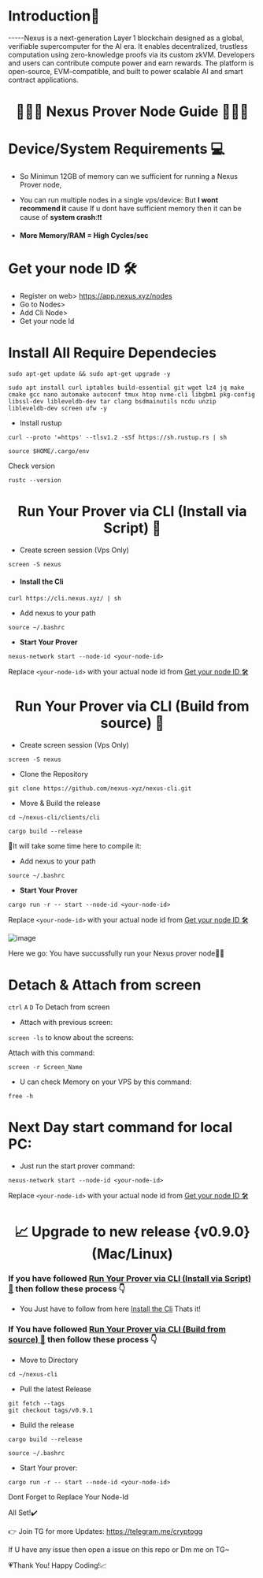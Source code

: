 <div align="left">

#   **Introduction📔**

</div>

-----Nexus is a next-generation Layer 1 blockchain designed as a global, verifiable supercomputer for the AI era. It enables decentralized, trustless computation using zero-knowledge proofs via its custom zkVM. Developers and users can contribute compute power and earn rewards. The platform is open-source, EVM-compatible, and built to power scalable AI and smart contract applications.


<div align="center">

#  👨🏻‍💻 **Nexus Prover Node Guide** 👨🏻‍💻

</div>


# Device/System Requirements 💻

* So Minimun 12GB of memory can we sufficient for running a Nexus Prover node, 

* You can run multiple nodes in a single vps/device: But **I wont recommend it** cause If u dont have sufficient memory then it can be cause of **system crash**:❗❗

* **More Memory/RAM = High Cycles/sec**

# Get your node ID 🛠


* Register on web> https://app.nexus.xyz/nodes
* Go to Nodes>
* Add Cli Node> 
* Get your node Id


# Install All Require Dependecies


```
sudo apt-get update && sudo apt-get upgrade -y
```

```
sudo apt install curl iptables build-essential git wget lz4 jq make cmake gcc nano automake autoconf tmux htop nvme-cli libgbm1 pkg-config libssl-dev libleveldb-dev tar clang bsdmainutils ncdu unzip libleveldb-dev screen ufw -y
```

* Install rustup

```
curl --proto '=https' --tlsv1.2 -sSf https://sh.rustup.rs | sh
```

```
source $HOME/.cargo/env
```

Check version

```
rustc --version
```


<div align="center">

#  Run Your Prover via CLI (Install via Script) 🍥

</div>



* Create screen session (Vps Only)

```
screen -S nexus
```


* ####  Install the Cli

```
curl https://cli.nexus.xyz/ | sh
```

* Add nexus to your path

```
source ~/.bashrc
```

* **Start Your Prover**

```
nexus-network start --node-id <your-node-id>
```

Replace `<your-node-id>` with your actual node id from [Get your node ID 🛠](https://github.com/Mayankgg01/Nexus_Prover_Node_Guide/edit/main/README.md#get-your-node-id-)



<div align="center">

#  Run Your Prover via CLI (Build from source) 🍥

</div>


* Create screen session (Vps Only)

```
screen -S nexus
```

* Clone the Repository


```
git clone https://github.com/nexus-xyz/nexus-cli.git
```

* Move & Build the release

```
cd ~/nexus-cli/clients/cli
```

```
cargo build --release
```


🔺It will take some time here to compile it:


* Add nexus to your path

```
source ~/.bashrc
```


* **Start Your Prover**

```
cargo run -r -- start --node-id <your-node-id>
```

Replace `<your-node-id>` with your actual node id from [Get your node ID 🛠](https://github.com/Mayankgg01/Nexus_Prover_Node_Guide/edit/main/README.md#get-your-node-id-)




![image](https://github.com/user-attachments/assets/a2c9bb37-e72b-4c42-8d7a-14554de938e5)


Here we go: You have succussfully run your Nexus prover node🚀😙


# Detach & Attach from screen

`ctrl` `A` `D` To Detach from screen 

* Attach with previous screen:


`screen -ls` to know about the screens:

Attach with this command:

`screen -r Screen_Name` 



* U can check Memory on your VPS by this command:

```
free -h
```


# Next Day start command for local PC:

* Just run the start prover command:

```
nexus-network start --node-id <your-node-id>
```

Replace `<your-node-id>` with your actual node id from [Get your node ID 🛠](https://github.com/Mayankgg01/Nexus_Prover_Node_Guide/edit/main/README.md#get-your-node-id-)



<div align="center">

# 📈 Upgrade to new release {v0.9.0}     (Mac/Linux)

</div>


### If you have followed [Run Your Prover via CLI (Install via Script) 🍥](https://github.com/Mayankgg01/Nexus_Prover_Node_Guide?tab=readme-ov-file#run-your-prover-via-cli-install-via-script-) then follow these process 👇


* You Just have to follow from here [Install the Cli](https://github.com/Mayankgg01/Nexus_Prover_Node_Guide/edit/main/README.md#install-the-cli) Thats it!





### If You have followed [Run Your Prover via CLI (Build from source) 🍥](https://github.com/Mayankgg01/Nexus_Prover_Node_Guide?tab=readme-ov-file#run-your-prover-via-cli-build-from-source-) then follow these process 👇



* Move to Directory

```
cd ~/nexus-cli
```

* Pull the latest Release

```
git fetch --tags
git checkout tags/v0.9.1
```

* Build the release

```
cargo build --release
```

```
source ~/.bashrc
```

* Start Your prover:

```
cargo run -r -- start --node-id <your-node-id>
```

Dont Forget to Replace Your Node-Id

All Set!✔️


👉 Join TG for more Updates: https://telegram.me/cryptogg

If U have any issue then open a issue on this repo or Dm me on TG~

💗Thank You! Happy Coding!📈
